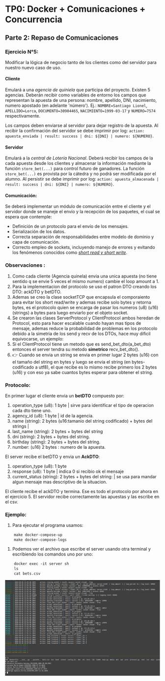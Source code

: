 # TP0: Docker + Comunicaciones + Concurrencia
## Parte 2: Repaso de Comunicaciones

### Ejercicio N°5:
Modificar la lógica de negocio tanto de los clientes como del servidor para nuestro nuevo caso de uso.

#### Cliente
Emulará a una _agencia de quiniela_ que participa del proyecto. Existen 5 agencias. Deberán recibir como variables de entorno los campos que representan la apuesta de una persona: nombre, apellido, DNI, nacimiento, numero apostado (en adelante 'número'). Ej.: `NOMBRE=Santiago Lionel`, `APELLIDO=Lorca`, `DOCUMENTO=30904465`, `NACIMIENTO=1999-03-17` y `NUMERO=7574` respectivamente.

Los campos deben enviarse al servidor para dejar registro de la apuesta. Al recibir la confirmación del servidor se debe imprimir por log: `action: apuesta_enviada | result: success | dni: ${DNI} | numero: ${NUMERO}`.

#### Servidor
Emulará a la _central de Lotería Nacional_. Deberá recibir los campos de la cada apuesta desde los clientes y almacenar la información mediante la función `store_bet(...)` para control futuro de ganadores. La función `store_bet(...)` es provista por la cátedra y no podrá ser modificada por el alumno.
Al persistir se debe imprimir por log: `action: apuesta_almacenada | result: success | dni: ${DNI} | numero: ${NUMERO}`.

#### Comunicación:
Se deberá implementar un módulo de comunicación entre el cliente y el servidor donde se maneje el envío y la recepción de los paquetes, el cual se espera que contemple:
* Definición de un protocolo para el envío de los mensajes.
* Serialización de los datos.
* Correcta separación de responsabilidades entre modelo de dominio y capa de comunicación.
* Correcto empleo de sockets, incluyendo manejo de errores y evitando los fenómenos conocidos como [_short read y short write_](https://cs61.seas.harvard.edu/site/2018/FileDescriptors/).


### Observaciones : 
1. Como cada cliente (Agencia quinela) envia una unica apuesta (no tiene sentido q se envie 5 veces el mismo numero) cambie el loop amount a 1. 
1. Para la implementacion del protocolo se uso el patron DTO creando los DTO: ackDTO y betDTO.
1. Ademas se creo la clase socketTCP que encapsula el comporaiento para evitar los short read/write y ademas recibe solo bytes y retorna bytes, es el protocolo quien se encarga de pasar los numeros (u8) (u16) (strings) a bytes para luego enviarlo por el objeto socket.
1. Se crearon las clases ServerProtocol y ClientProtocol ambos heredan de Protocol, esto para hacer escalable cuando hayan mas tipos de mensaje, 
ademas reduce la probabilidad de problemas en los protocolo debido a la simetria de los send y recv de los DTOs, hace muy dificil equivocarse, un ejemplo:
1. Si el ClientProtocol tiene un metodo que es send_bet_dto(a_bet_dto) entonces el server tendra su metodo **simetrico** recv_bet_dto().
1. 👉 Cuando se envia un string se envia en primer lugar 2 bytes (u16) con el tamaño del string en bytes y luego se envia el string (en bytes-codificado a utf8), el que recibe es lo mismo recibe primero los 2 bytes (u16) y con eso ya sabe cuantos bytes esperar para obtener el string.


### Protocolo: 
En primer lugar el cliente envia un **betDTO** compuesto por: 
1. operation_type (u8): 1 byte | sirve para identificar el tipo de operacion cada dto tiene uno. 
2. agency_id (u8): 1 byte | id de la agencia.
3. name (string): 2 bytes (u16:tamanio del string codificado) + bytes del strings |
4. last_name (string): 2 bytes + bytes del string
5. dni (string):  2 bytes + bytes del string.
6. birthday (string): 2 bytes + bytes del string.
7. number: (u16) 2 bytes : numero de la apuesta.   

El server recibe el betDTO y envia un **AckDTO**:
1. operation_type (u8): 1 byte 
2. response (u8): 1 byte | indica 0 si recibio ok el mensaje 
3. current_status (string): 2 bytes + bytes del string: | se usa para mandar algun mensaje mas descriptivo de la situacion.

El cliente recibe el ackDTO y termina. Ese es todo el protocolo por ahora en el ejercicio 5. 
El servidor recibe correctamente las apuestas y las escribe en el csv. 

### Ejemplo: 
1. Para ejecutar el programa usamos: 
```
    make docker-compose-up
    make docker-compose-logs
``` 

1. Podemos ver el archivo que escribe el server usando otra terminal y escribiendo los comandos uno por uno: 
```
    docker exec -it server sh
    ls
    cat bets.csv
```
<img src = './img/ej5_1.png'>

